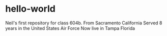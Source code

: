 # hello-world
Neil's first repository for class 604b.
From Sacramento California
Served 8 years in the United States Air Force
Now live in Tampa Florida
